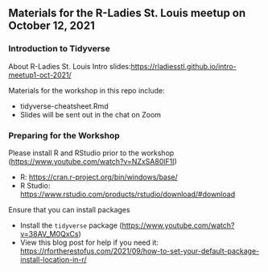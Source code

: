 ## Materials for the R-Ladies St. Louis meetup on October 12, 2021

### Introduction to Tidyverse

About R-Ladies St. Louis Intro slides:https://rladiesstl.github.io/intro-meetup1-oct-2021/

Materials for the workshop in this repo include:

  - tidyverse-cheatsheet.Rmd
  - Slides will be sent out in the chat on Zoom

### Preparing for the Workshop

Please install R and RStudio prior to the workshop (https://www.youtube.com/watch?v=NZxSA80lF1I)
  - R: https://cran.r-project.org/bin/windows/base/
  - R Studio: https://www.rstudio.com/products/rstudio/download/#download

Ensure that you can install packages
  - Install the `tidyverse` package (https://www.youtube.com/watch?v=38AV_M0QxCs)
  - View this blog post for help if you need it: https://rfortherestofus.com/2021/09/how-to-set-your-default-package-install-location-in-r/
